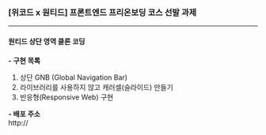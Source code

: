 ### [위코드 x 원티드] 프론트엔드 프리온보딩 코스 선발 과제
-----
#### 원티드 상단 영역 클론 코딩
 
<b>- 구현 목록</b>
1. 상단 GNB (Global Navigation Bar)
2. 라이브러리를 사용하지 않고 캐러셀(슬라이드) 만들기
3. 반응형(Responsive Web) 구현

<b>- 배포 주소</b><br/>
http://
